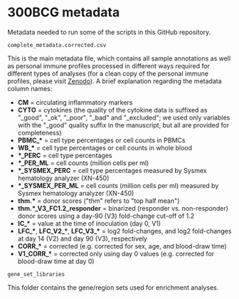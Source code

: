# 300BCG metadata

Metadata needed to run some of the scripts in this GitHub repository.

`complete_metadata.corrected.csv`

This is the main metadata file, which contains all sample annotations as well as personal immune profiles processed in different ways required for different types of analyses (for a clean copy of the personal immune profiles, please visit [Zenodo](https://doi.org/10.5281/zenodo.10288920)). A brief explanation regarding the metadata column names:

  - **CM** = circulating inflammatory markers
  - **CYTO** = cytokines (the quality of the cytokine data is suffixed as "\_good", "\_ok", "\_poor", "\_bad" and "_excluded"; we used only variables with the "\_good" quality suffix in the manuscript, but all are provided for completeness)
  - **PBMC\_\*** = cell type percentages or cell counts in PBMCs
  - **WB\_\*** = cell type percentages or cell counts in whole blood
  - **\*\_PERC** = cell type percentages
  - **\*\_PER\_ML** = cell counts (million cells per ml)
  - **\*\_SYSMEX\_PERC** = cell type percentages measured by Sysmex hematology analyzer (XN-450)
  - **\*\_SYSMEX\_PER\_ML** = cell counts (million cells per ml) measured by Sysmex hematology analyzer (XN-450)
  - **thm.\*** = donor scores ("thm" refers to "top half mean")
  - **thm.\*_V3_FC1.2_responder** = binarized (responder vs. non-responder) donor scores using a day-90 (V3) fold-change cut-off of 1.2
  - **IC\_\*** = value at the time of inoculation (day 0, V1)
  - **LFC\_\***, **LFC\_V2\_\***, **LFC\_V3\_\*** = log2 fold-changes, and log2 fold-changes at day 14 (V2) and day 90 (V3), respectively
  - **CORR\_\*** = corrected (e.g. corrected for sex, age, and blood-draw time)
  - **V1\_CORR\_\*** = corrected only using day 0 values (e.g. corrected for blood-draw time at day 0)

`gene_set_libraries`

This folder contains the gene/region sets used for enrichment analyses.

